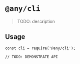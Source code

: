 # `@any/cli`

> TODO: description

## Usage

```
const cli = require('@any/cli');

// TODO: DEMONSTRATE API
```
